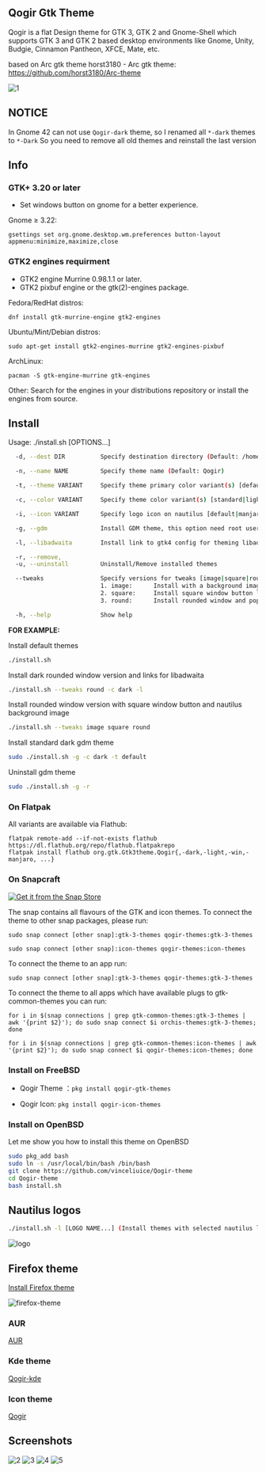 ## Qogir Gtk Theme

Qogir is a flat Design theme for GTK 3, GTK 2 and Gnome-Shell which supports GTK 3 and GTK 2 based desktop environments like Gnome, Unity, Budgie, Cinnamon Pantheon, XFCE, Mate, etc.

based on Arc gtk theme
horst3180 - Arc gtk theme: https://github.com/horst3180/Arc-theme

![1](https://github.com/vinceliuice/Qogir-theme/blob/images/screenshots/screenshot01.png?raw=true)

## NOTICE

In Gnome 42 can not use `Qogir-dark` theme, so I renamed all `*-dark` themes to `*-Dark`
So you need to remove all old themes and reinstall the last version 

## Info

### GTK+ 3.20 or later
- Set windows button on gnome for a better experience.

Gnome ≥ 3.22:

    gsettings set org.gnome.desktop.wm.preferences button-layout appmenu:minimize,maximize,close


### GTK2 engines requirment
- GTK2 engine Murrine 0.98.1.1 or later.
- GTK2 pixbuf engine or the gtk(2)-engines package.

Fedora/RedHat distros:

    dnf install gtk-murrine-engine gtk2-engines

Ubuntu/Mint/Debian distros:

    sudo apt-get install gtk2-engines-murrine gtk2-engines-pixbuf

ArchLinux:

    pacman -S gtk-engine-murrine gtk-engines

Other:
Search for the engines in your distributions repository or install the engines from source.

## Install

Usage:  ./install.sh  [OPTIONS...]

```sh
  -d, --dest DIR          Specify destination directory (Default: /home/vince/.themes)

  -n, --name NAME         Specify theme name (Default: Qogir)

  -t, --theme VARIANT     Specify theme primary color variant(s) [default|manjaro|ubuntu|all] (Default: blue color)

  -c, --color VARIANT     Specify theme color variant(s) [standard|light|dark] (Default: All variants)

  -i, --icon VARIANT      Specify logo icon on nautilus [default|manjaro|ubuntu|fedora|debian|arch|gnome|budgie|popos|gentoo|void|zorin|mxlinux|opensuse] (Default: mountain icon)

  -g, --gdm               Install GDM theme, this option need root user authority! please run this with sudo

  -l, --libadwaita        Install link to gtk4 config for theming libadwaita

  -r, --remove,
  -u, --uninstall         Uninstall/Remove installed themes

  --tweaks                Specify versions for tweaks [image|square|round] (options can mix use)
                          1. image:      Install with a background image on (Nautilus/Nemo)
                          2. square:     Install square window button like Windows 10
                          3. round:      Install rounded window and popup/menu version

  -h, --help              Show help


```

**FOR EXAMPLE:**

Install default themes

```sh
./install.sh
```

Install dark rounded window version and links for libadwaita

```sh
./install.sh --tweaks round -c dark -l
```

Install rounded window version with square window button and nautilus background image

```sh
./install.sh --tweaks image square round
```

Install standard dark gdm theme

```sh
sudo ./install.sh -g -c dark -t default
```

Uninstall gdm theme

```sh
sudo ./install.sh -g -r
```

### On Flatpak

All variants are available via Flathub:

```
flatpak remote-add --if-not-exists flathub https://dl.flathub.org/repo/flathub.flatpakrepo
flatpak install flathub org.gtk.Gtk3theme.Qogir{,-dark,-light,-win,-manjaro, ...}
```

### On Snapcraft

<a href="https://snapcraft.io/qogir-themes">
<img alt="Get it from the Snap Store" src="https://snapcraft.io/static/images/badges/en/snap-store-black.svg" />
</a>

The snap contains all flavours of the GTK and icon themes. To connect the theme to other snap packages, please run:

```
sudo snap connect [other snap]:gtk-3-themes qogir-themes:gtk-3-themes
```

```
sudo snap connect [other snap]:icon-themes qogir-themes:icon-themes
```

To connect the theme to an app run:
```
sudo snap connect [other snap]:gtk-3-themes qogir-themes:gtk-3-themes
```
To connect the theme to all apps which have available plugs to gtk-common-themes you can run:
```
for i in $(snap connections | grep gtk-common-themes:gtk-3-themes | awk '{print $2}'); do sudo snap connect $i orchis-themes:gtk-3-themes; done
```
```
for i in $(snap connections | grep gtk-common-themes:icon-themes | awk '{print $2}'); do sudo snap connect $i qogir-themes:icon-themes; done
```

### Install on FreeBSD

- Qogir Theme ：`pkg install qogir-gtk-themes`

- Qogir Icon: `pkg install qogir-icon-themes`

### Install on OpenBSD

Let me show you how to install this theme on OpenBSD

```sh
sudo pkg_add bash
sudo ln -s /usr/local/bin/bash /bin/bash
git clone https://github.com/vinceliuice/Qogir-theme
cd Qogir-theme
bash install.sh
```

## Nautilus logos
```sh
./install.sh -l [LOGO NAME...] (Install themes with selected nautilus logo)
```

![logo](https://github.com/vinceliuice/Qogir-theme/blob/images/logos.png?raw=true)

## Firefox theme
[Install Firefox theme](src/firefox)

![firefox-theme](src/firefox/preview.png?raw=true)

### AUR
[AUR](https://aur.archlinux.org/packages/qogir-gtk-theme/)

### Kde theme
[Qogir-kde](https://github.com/vinceliuice/Qogir-kde)

### Icon theme
[Qogir](https://github.com/vinceliuice/Qogir-icon-theme)

## Screenshots
![2](https://github.com/vinceliuice/Qogir-theme/blob/images/screenshots/screenshot02.png?raw=true)
![3](https://github.com/vinceliuice/Qogir-theme/blob/images/screenshots/screenshot03.png?raw=true)
![4](https://github.com/vinceliuice/Qogir-theme/blob/images/screenshots/screenshot04.png?raw=true)
![5](https://github.com/vinceliuice/Qogir-theme/blob/images/screenshots/screenshot05.png?raw=true)
